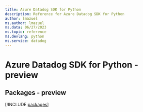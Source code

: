 ```yaml
---
title: Azure Datadog SDK for Python
description: Reference for Azure Datadog SDK for Python
author: lmazuel
ms.author: lmazuel
ms.data: 06/27/2023
ms.topic: reference
ms.devlang: python
ms.service: datadog
---
```

# Azure Datadog SDK for Python - preview
## Packages - preview
[!INCLUDE [packages](datadog-index.md)]